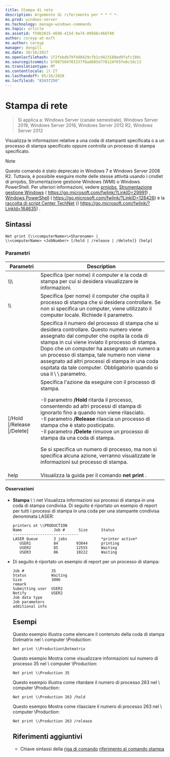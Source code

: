 ```yaml
---
title: Stampa di rete
description: Argomento di riferimento per * * * *-
ms.prod: windows-server
ms.technology: manage-windows-commands
ms.topic: article
ms.assetid: f59b2015-4698-415d-9a74-09566c466f40
author: coreyp-at-msft
ms.author: coreyp
manager: dongill
ms.date: 10/16/2017
ms.openlocfilehash: 1f2febdb79f4d0429cfb1cd423188ed9fafc198c
ms.sourcegitcommit: bf887504703337f8ad685d778124f65fe8c3dc13
ms.translationtype: MT
ms.contentlocale: it-IT
ms.lasthandoff: 05/16/2020
ms.locfileid: "83437256"
---
```

# <a name="net-print"></a>Stampa di rete

> Si applica a: Windows Server (canale semestrale), Windows Server 2019, Windows Server 2016, Windows Server 2012 R2, Windows Server 2012

Visualizza le informazioni relative a una coda di stampanti specificata o a un processo di stampa specificato oppure controlla un processo di stampa specificato.
> [!NOTE]
> Questo comando è stato deprecato in Windows 7 e Windows Server 2008 R2. Tuttavia, è possibile eseguire molte delle stesse attività usando i cmdlet di prnjobs, Strumentazione gestione Windows (WMI) o Windows PowerShell. Per ulteriori informazioni, vedere [prnjobs](prnjobs.md), [Strumentazione gestione Windows](https://go.microsoft.com/fwlink/?LinkID=29991) ( https://go.microsoft.com/fwlink/?LinkID=29991) , [Windows PowerShell](https://go.microsoft.com/fwlink/?LinkID=128426) ( https://go.microsoft.com/fwlink/?LinkID=128426) e la [raccolta di script Center TechNet](https://go.microsoft.com/fwlink/?LinkId=164635) () https://go.microsoft.com/fwlink/?LinkId=164635) .
> ## <a name="syntax"></a>Sintassi
> ```
> Net print {\\<computerName>\<Sharename> |
> \\<computerName> <JobNumber> [/hold | /release | /delete]} [help]
> ```
> ### <a name="parameters"></a>Parametri
>
> |               Parametri               |                                                                                                                                                                                                                     Description                                                                                                                                                                                                                      |
> |----------------------------------------|------------------------------------------------------------------------------------------------------------------------------------------------------------------------------------------------------------------------------------------------------------------------------------------------------------------------------------------------------------------------------------------------------------------------------------------------------|
> |    \\\\<computerName>\\<Sharename>     |                                                                                                                                                                            Specifica (per nome) il computer e la coda di stampa per cui si desidera visualizzare le informazioni.                                                                                                                                                                             |
> |           \\\\<computerName>           |                                                                                                                                 Specifica (per nome) il computer che ospita il processo di stampa che si desidera controllare. Se non si specifica un computer, viene utilizzato il computer locale. Richiede il <JobNumber> parametro.                                                                                                                                  |
> |              <JobNumber>               |                                             Specifica il numero del processo di stampa che si desidera controllare. Questo numero viene assegnato dal computer che ospita la coda di stampa in cui viene inviato il processo di stampa. Dopo che un computer ha assegnato un numero a un processo di stampa, tale numero non viene assegnato ad altri processi di stampa in una coda ospitata da tale computer. Obbligatorio quando si usa il \\ \\ <computerName> parametro.                                             |
> | [/Hold &#124;/Release &#124;/Delete] | Specifica l'azione da eseguire con il processo di stampa.<p>-Il parametro **/Hold** ritarda il processo, consentendo ad altri processi di stampa di ignorarlo fino a quando non viene rilasciato.<br />-Il parametro **/Release** rilascia un processo di stampa che è stato posticipato.<br />-Il parametro **/Delete** rimuove un processo di stampa da una coda di stampa.<p>Se si specifica un numero di processo, ma non si specifica alcuna azione, verranno visualizzate le informazioni sul processo di stampa. |
> |                  help                  |                                                                                                                                                                                                     Visualizza la guida per il comando **net print** .                                                                                                                                                                                                     |
>
>#### <a name="remarks"></a>Osservazioni
> - **Stampa** \\ \\ net <computerName> Visualizza informazioni sui processi di stampa in una coda di stampa condivisa. Di seguito è riportato un esempio di report per tutti i processi di stampa in una coda per una stampante condivisa denominata LASER:
>   ```
>   printers at \\PRODUCTION
>   Name              Job #      Size      Status
>   -----------------------------
>   LASER Queue       3 jobs               *printer active*
>      USER1          84        93844      printing
>      USER2          85        12555      Waiting
>      USER3          86        10222      Waiting
>   ```
> - Di seguito è riportato un esempio di report per un processo di stampa:
>   ```
>   Job #            35
>   Status           Waiting
>   Size             3096
>   remark
>   Submitting user  USER2
>   Notify           USER2
>   Job data type
>   Job parameters
>   additional info
>   ```
>   ## <a name="examples"></a>Esempi
>   Questo esempio illustra come elencare il contenuto della coda di stampa Dotmatrix nel \\ computer \Production:
>   ```
>   Net print \\Production\Dotmatrix
>   ```
>   Questo esempio Mostra come visualizzare informazioni sul numero di processo 35 nel \\ computer \Production:
>   ```
>   Net print \\Production 35
>   ```
>   Questo esempio illustra come ritardare il numero di processo 263 nel \\ computer \Production:
>   ```
>   Net print \\Production 263 /hold
>   ```
>   Questo esempio Mostra come rilasciare il numero di processo 263 nel \\ computer \Production:
>   ```
>   Net print \\Production 263 /release
>   ```
>   ## <a name="additional-references"></a>Riferimenti aggiuntivi
>   - Chiave sintassi della [riga di comando](command-line-syntax-key.md) 
>    [riferimento al comando stampa](print-command-reference.md)
